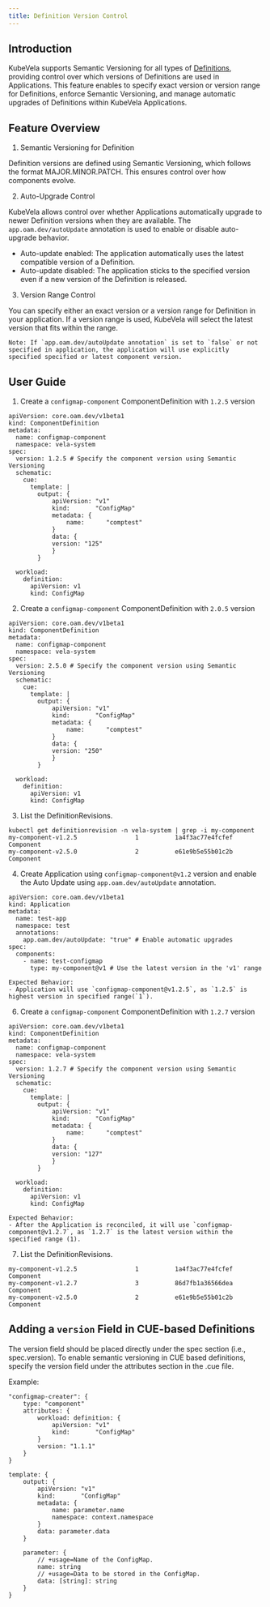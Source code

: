 ```yaml
---
title: Definition Version Control
---
```


## Introduction
KubeVela supports Semantic Versioning for all types of [Definitions](../getting-started/definition), providing control over which versions of Definitions are used in Applications. This feature enables to specify exact version or version range for Definitions, enforce Semantic Versioning, and manage automatic upgrades of Definitions within KubeVela Applications.

## Feature Overview
1. Semantic Versioning for Definition

Definition versions are defined using Semantic Versioning, which follows the format MAJOR.MINOR.PATCH. This ensures control over how components evolve.

2. Auto-Upgrade Control

KubeVela allows control over whether Applications automatically upgrade to newer Definition versions when they are available. The `app.oam.dev/autoUpdate` annotation is used to enable or disable auto-upgrade behavior.

  - Auto-update enabled: The application automatically uses the latest compatible version of a Definition.
  - Auto-update disabled: The application sticks to the specified version even if a new version of the Definition is released.

3. Version Range Control

You can specify either an exact version or a version range for Definition in your application. If a version range is used, KubeVela will select the latest version that fits within the range.

```
Note: If `app.oam.dev/autoUpdate annotation` is set to `false` or not specified in application, the application will use explicitly specified specified or latest component version. 
```

## User Guide
1. Create a `configmap-component` ComponentDefinition with `1.2.5` version 
```
apiVersion: core.oam.dev/v1beta1
kind: ComponentDefinition
metadata:
  name: configmap-component
  namespace: vela-system
spec:
  version: 1.2.5 # Specify the component version using Semantic Versioning
  schematic:
    cue:
      template: |
        output: {
        	apiVersion: "v1"
        	kind:       "ConfigMap"
        	metadata: {
        		name:      "comptest"
        	}
        	data: {
            version: "125"
        	}
        }

  workload:
    definition:
      apiVersion: v1
      kind: ConfigMap
```

2. Create a `configmap-component` ComponentDefinition with `2.0.5` version
```
apiVersion: core.oam.dev/v1beta1
kind: ComponentDefinition
metadata:
  name: configmap-component
  namespace: vela-system
spec:
  version: 2.5.0 # Specify the component version using Semantic Versioning
  schematic:
    cue:
      template: |
        output: {
        	apiVersion: "v1"
        	kind:       "ConfigMap"
        	metadata: {
        		name:      "comptest"
        	}
        	data: {
            version: "250"
        	}
        }

  workload:
    definition:
      apiVersion: v1
      kind: ConfigMap
```
3. List the DefinitionRevisions. 
```
kubectl get definitionrevision -n vela-system | grep -i my-component
my-component-v1.2.5                1          1a4f3ac77e4fcfef   Component
my-component-v2.5.0                2          e61e9b5e55b01c2b   Component
```

4. Create Application using `configmap-component@v1.2` version and enable the Auto Update using `app.oam.dev/autoUpdate` annotation.
```
apiVersion: core.oam.dev/v1beta1
kind: Application
metadata:
  name: test-app
  namespace: test
  annotations:
    app.oam.dev/autoUpdate: "true" # Enable automatic upgrades
spec:
  components:
    - name: test-configmap
      type: my-component@v1 # Use the latest version in the 'v1' range
```

    Expected Behavior:
    - Application will use `configmap-component@v1.2.5`, as `1.2.5` is highest version in specified range(`1`).

6. Create a `configmap-component` ComponentDefinition with `1.2.7` version 
```
apiVersion: core.oam.dev/v1beta1
kind: ComponentDefinition
metadata:
  name: configmap-component
  namespace: vela-system
spec:
  version: 1.2.7 # Specify the component version using Semantic Versioning
  schematic:
    cue:
      template: |
        output: {
        	apiVersion: "v1"
        	kind:       "ConfigMap"
        	metadata: {
        		name:      "comptest"
        	}
        	data: {
            version: "127"
        	}
        }

  workload:
    definition:
      apiVersion: v1
      kind: ConfigMap
```
    Expected Behavior:
    - After the Application is reconciled, it will use `configmap-component@v1.2.7`, as `1.2.7` is the latest version within the specified range (1).

7. List the DefinitionRevisions. 
```kubectl get definitionrevision -n vela-system | grep -i my-component
my-component-v1.2.5                1          1a4f3ac77e4fcfef   Component
my-component-v1.2.7                3          86d7fb1a36566dea   Component
my-component-v2.5.0                2          e61e9b5e55b01c2b   Component
````

## Adding a `version` Field in CUE-based Definitions
The version field should be placed directly under the spec section (i.e., spec.version). To enable semantic versioning in CUE based definitions, specify the version field under the attributes section in the .cue file.

Example:
```
"configmap-creater": {
    type: "component"
    attributes: {
        workload: definition: {
            apiVersion: "v1"
            kind:       "ConfigMap"
        }
        version: "1.1.1"
    }
}

template: {
    output: {
        apiVersion: "v1"
        kind:       "ConfigMap"
        metadata: {
            name: parameter.name
            namespace: context.namespace
        }
        data: parameter.data
    }

    parameter: {
        // +usage=Name of the ConfigMap.
        name: string
        // +usage=Data to be stored in the ConfigMap.
        data: [string]: string
    }
}
```
